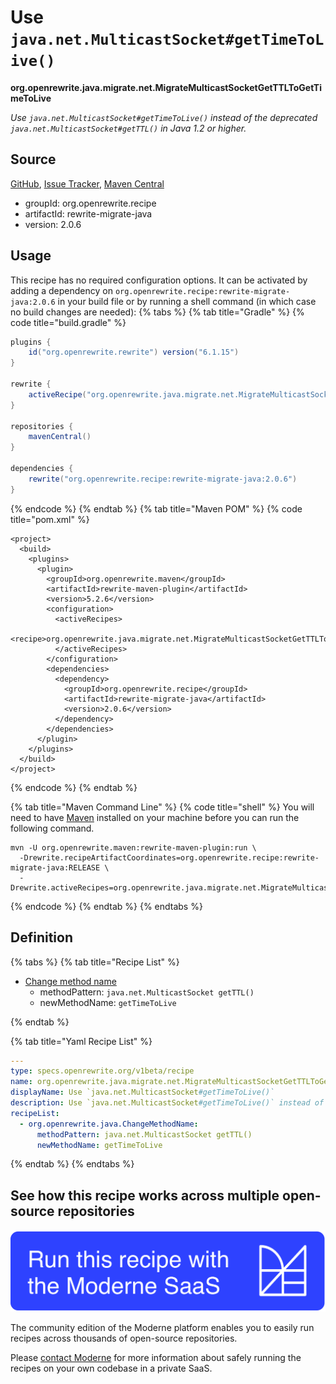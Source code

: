 # Use `java.net.MulticastSocket#getTimeToLive()`

**org.openrewrite.java.migrate.net.MigrateMulticastSocketGetTTLToGetTimeToLive**

_Use `java.net.MulticastSocket#getTimeToLive()` instead of the deprecated `java.net.MulticastSocket#getTTL()` in Java 1.2 or higher._

## Source

[GitHub](https://github.com/openrewrite/rewrite-migrate-java/blob/main/src/main/resources/META-INF/rewrite/java-net-apis.yml), [Issue Tracker](https://github.com/openrewrite/rewrite-migrate-java/issues), [Maven Central](https://central.sonatype.com/artifact/org.openrewrite.recipe/rewrite-migrate-java/2.0.6/jar)

* groupId: org.openrewrite.recipe
* artifactId: rewrite-migrate-java
* version: 2.0.6


## Usage

This recipe has no required configuration options. It can be activated by adding a dependency on `org.openrewrite.recipe:rewrite-migrate-java:2.0.6` in your build file or by running a shell command (in which case no build changes are needed): 
{% tabs %}
{% tab title="Gradle" %}
{% code title="build.gradle" %}
```groovy
plugins {
    id("org.openrewrite.rewrite") version("6.1.15")
}

rewrite {
    activeRecipe("org.openrewrite.java.migrate.net.MigrateMulticastSocketGetTTLToGetTimeToLive")
}

repositories {
    mavenCentral()
}

dependencies {
    rewrite("org.openrewrite.recipe:rewrite-migrate-java:2.0.6")
}
```
{% endcode %}
{% endtab %}
{% tab title="Maven POM" %}
{% code title="pom.xml" %}
```markup
<project>
  <build>
    <plugins>
      <plugin>
        <groupId>org.openrewrite.maven</groupId>
        <artifactId>rewrite-maven-plugin</artifactId>
        <version>5.2.6</version>
        <configuration>
          <activeRecipes>
            <recipe>org.openrewrite.java.migrate.net.MigrateMulticastSocketGetTTLToGetTimeToLive</recipe>
          </activeRecipes>
        </configuration>
        <dependencies>
          <dependency>
            <groupId>org.openrewrite.recipe</groupId>
            <artifactId>rewrite-migrate-java</artifactId>
            <version>2.0.6</version>
          </dependency>
        </dependencies>
      </plugin>
    </plugins>
  </build>
</project>
```
{% endcode %}
{% endtab %}

{% tab title="Maven Command Line" %}
{% code title="shell" %}
You will need to have [Maven](https://maven.apache.org/download.cgi) installed on your machine before you can run the following command.

```shell
mvn -U org.openrewrite.maven:rewrite-maven-plugin:run \
  -Drewrite.recipeArtifactCoordinates=org.openrewrite.recipe:rewrite-migrate-java:RELEASE \
  -Drewrite.activeRecipes=org.openrewrite.java.migrate.net.MigrateMulticastSocketGetTTLToGetTimeToLive
```
{% endcode %}
{% endtab %}
{% endtabs %}

## Definition

{% tabs %}
{% tab title="Recipe List" %}
* [Change method name](../../../java/changemethodname.md)
  * methodPattern: `java.net.MulticastSocket getTTL()`
  * newMethodName: `getTimeToLive`

{% endtab %}

{% tab title="Yaml Recipe List" %}
```yaml
---
type: specs.openrewrite.org/v1beta/recipe
name: org.openrewrite.java.migrate.net.MigrateMulticastSocketGetTTLToGetTimeToLive
displayName: Use `java.net.MulticastSocket#getTimeToLive()`
description: Use `java.net.MulticastSocket#getTimeToLive()` instead of the deprecated `java.net.MulticastSocket#getTTL()` in Java 1.2 or higher.
recipeList:
  - org.openrewrite.java.ChangeMethodName:
      methodPattern: java.net.MulticastSocket getTTL()
      newMethodName: getTimeToLive

```
{% endtab %}
{% endtabs %}

## See how this recipe works across multiple open-source repositories

[![Moderne Link Image](/.gitbook/assets/ModerneRecipeButton.png)](https://app.moderne.io/recipes/org.openrewrite.java.migrate.net.MigrateMulticastSocketGetTTLToGetTimeToLive)

The community edition of the Moderne platform enables you to easily run recipes across thousands of open-source repositories.

Please [contact Moderne](https://moderne.io/product) for more information about safely running the recipes on your own codebase in a private SaaS.

